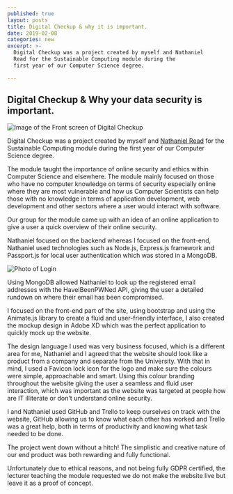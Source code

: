 ```yaml
---
published: true
layout: posts
title: Digital Checkup & why it is important.
date: 2019-02-08
categories: new
excerpt: >-
  Digital Checkup was a project created by myself and Nathaniel
  Read for the Sustainable Computing module during the
  first year of our Computer Science degree.

---
```


## Digital Checkup & Why your data security is important.

![Image of the Front screen of Digital Checkup]({{site.url}}/img/digitalCheckup.png)

Digital Checkup was a project created by myself and [Nathaniel Read](https://na.thaniel.uk/) for the Sustainable Computing module during the first year of our Computer Science degree. 

The module taught the importance of online security and ethics within Computer Science and elsewhere. The module mainly focused on those who have no computer knowledge on terms of security especially online where they are most vulnerable and how us Computer Scientists can help those with no knowledge in terms of application development, web development and other sectors where a user would interact with software.

Our group for the module came up with an idea of an online application to give a user a quick overview of their online security. 

Nathaniel focused on the backend whereas I focused on the front-end, Nathaniel used technologies such as Node.js, Express.js framework and Passport.js for local user authentication which was stored in a MongoDB. 

![Photo of Login]({{site.url}}/img/DigitalCheckupLogin.png)


Using MongoDB allowed Nathaniel to look up the registered email addresses with the HaveIBeenPWNed API, giving the user a detailed rundown on where their email has been compromised.

I focused on the front-end part of the site, using bootstrap and using the Animate.js library to create a fluid and user-friendly interface, I also created the mockup design in Adobe XD which was the perfect application to quickly mock up the website. 

The design language I used was very business focused, which is a different area for me, Nathaniel and I agreed that the website should look like a product from a company and separate from the University. With that in mind, I used a Favicon lock icon for the logo and make sure the colours were simple, approachable and smart. Using this colour branding throughout the website giving the user a seamless and fluid user interaction, which was important as the website was targeted at people how are IT illiterate or don't understand online security. 

I and Nathaniel used GitHub and Trello to keep ourselves on track with the website, GitHub allowing us to know what each other has worked and Trello was a great help, both in terms of productivity and knowing what task needed to be done. 

The project went down without a hitch! The simplistic and creative nature of our end product was both rewarding and fully functional. 

Unfortunately due to ethical reasons, and not being fully GDPR certified, the lecturer teaching the module requested we do not make the website live but leave it as a proof of concept.
